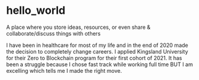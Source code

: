 # hello_world
 A place where you store ideas, resources, or even share &amp; collaborate/discuss things with others
 
 I have been in healthcare for most of my life and in the end of 2020 made the decision to completely change careers.  I applied Kingsland University for their Zero to Blockchain program for their first cohort of 2021.  It has been a struggle because I chose fast track while working full time BUT I am excelling which tells me I made the right move.
